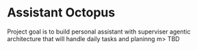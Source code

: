 # Assistant Octopus

Project goal is to build personal assistant with superviser agentic architecture that will handle daily tasks and planinng m>
TBD